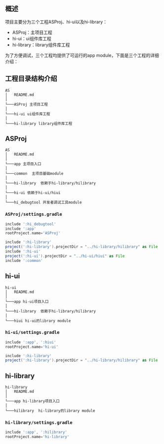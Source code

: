 ## 概述

项目主要分为三个工程ASProj、hi-ui以及hi-library：

- ASProj：主项目工程
- hi-ui：ui组件库工程
- hi-library：library组件库工程

为了方便调试，三个工程均提供了可运行的app module，下面是三个工程的详细介绍：

## 工程目录结构介绍

```
AS
│   README.md
│  
└───ASProj 主项目工程
│   
└───hi-ui ui组件库工程
│   
└───hi-library library组件库工程
```


## ASProj

```
AS
│   README.md
│  
└───app 主项目入口
│    
└───common  主项目基础module
│   
└───hi-library  依赖于hi-library/hilibrary
│   
└───hi-ui 依赖于hi-ui/hiui
│   
└───hi_debugtool 开发者调试工具module
```

### `ASProj/settings.gradle`

```groovy
include ':hi_debugtool'
include ':app'
rootProject.name='ASProj'

include ':hi-library'
project(':hi-library').projectDir = "../hi-library/hilibrary" as File
include ':hi-ui'
project(':hi-ui').projectDir = "../hi-ui/hiui" as File
include ':common'
```


## hi-ui

```
hi-ui
│   README.md
│  
└───app hi-ui项目入口
│   
└───hi-library  依赖于hi-library/hilibrary
│   
└───hiui hi-ui的library module
```

### `hi-ui/settings.gradle`

```groovy
include ':app', ':hiui'
rootProject.name='hi-ui'

include ':hi-library'
project(':hi-library').projectDir = "../hi-library/hilibrary" as File
```


## hi-library

```
hi-library
│   README.md
│  
└───app hi-library项目入口 
│   
└───hilibrary  hi-library的library module
```


### `hi-library/settings.gradle`

```groovy
include ':app', ':hilibrary'
rootProject.name='hi-library'
```


 

